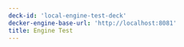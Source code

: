 ```yaml
---
deck-id: 'local-engine-test-deck'
decker-engine-base-url: 'http://localhost:8081'
title: Engine Test
---
```



